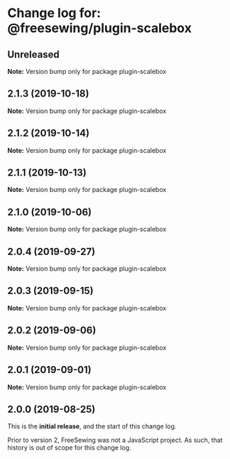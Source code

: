 # Change log for: @freesewing/plugin-scalebox


## Unreleased

**Note:** Version bump only for package plugin-scalebox


## 2.1.3 (2019-10-18)

**Note:** Version bump only for package plugin-scalebox


## 2.1.2 (2019-10-14)

**Note:** Version bump only for package plugin-scalebox


## 2.1.1 (2019-10-13)

**Note:** Version bump only for package plugin-scalebox


## 2.1.0 (2019-10-06)

**Note:** Version bump only for package plugin-scalebox


## 2.0.4 (2019-09-27)

**Note:** Version bump only for package plugin-scalebox


## 2.0.3 (2019-09-15)

**Note:** Version bump only for package plugin-scalebox


## 2.0.2 (2019-09-06)

**Note:** Version bump only for package plugin-scalebox


## 2.0.1 (2019-09-01)

**Note:** Version bump only for package plugin-scalebox




## 2.0.0 (2019-08-25)

This is the **initial release**, and the start of this change log.

Prior to version 2, FreeSewing was not a JavaScript project.
As such, that history is out of scope for this change log.
